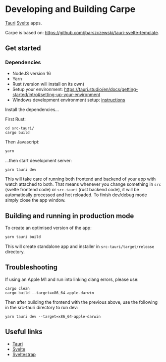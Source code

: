# Developing and Building Carpe

[Tauri](https://tauri.studio)
[Svelte](https://svelte.dev) apps. 

Carpe is based on: https://github.com/jbarszczewski/tauri-svelte-template.


## Get started

### Dependencies

- NodeJS version 16
- Yarn
- Rust (version will install on its own)
- Setup your environment: https://tauri.studio/en/docs/getting-started/intro#setting-up-your-environment
- Windows development environment setup: [instructions](./windows-dev-setup.md)

Install the dependencies...

First Rust:
```
cd src-tauri/
cargo build

```


Then Javascript:

```bash
yarn
```

...then start development server:

```bash
yarn tauri dev
```

This will take care of running both frontend and backend of your app with watch attached to both. That means whenever you change something in `src` (svelte frontend code) or `src-tauri` (rust backend code), it will be automatically processed and hot reloaded. To finish dev/debug mode simply close the app window.

## Building and running in production mode

To create an optimised version of the app:

```bash
yarn tauri build
```

This will create standalone app and installer in `src-tauri/target/release` directory.

## Troubleshooting

If using an Apple M1 and run into linking clang errors, please use: 

```
cargo clean
cargo build --target=x86_64-apple-darwin
```

Then after building the frontend with the previous above, use the following in the src-tauri directory to run dev:

```
yarn tauri dev --target=x86_64-apple-darwin
```

## Useful links

-   [Tauri](https://tauri.studio)
-   [Svelte](https://svelte.dev)
-   [Sveltestrap](https://sveltestrap.js.org)

